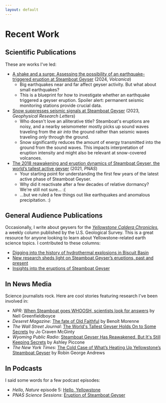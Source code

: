 ```yaml
---
layout: default
---
```


# Recent Work

## Scientific Publications

These are works I've led:
- [A shake and a surge: Assessing the possibility of an earthquake-triggered eruption at Steamboat Geyser](https://doi.org/10.30909/vol.07.02.733748) (2024, *Volcanica*)
  - Big earthquakes near and far affect geyser activity. But what about small earthquakes?
  - This is a blueprint for how to investigate whether an earthquake triggered a geyser eruption. Spoiler alert: permanent seismic monitoring stations provide crucial data.
- [Snow suppresses seismic signals at Steamboat Geyser](https://doi.org/10.1029/2023GL103904) (2023, *Geophysical Research Letters*)
  - Who doesn't love an alliterative title? Steamboat's eruptions are noisy, and a nearby seismometer mostly picks up sound waves traveling from the air *into* the ground rather than seismic waves traveling *only* through the ground.
  - Snow significantly reduces the amount of energy transmitted into the ground from the sound waves. This impacts interpretation of eruption intensity and might also be relevant at snow-covered volcanoes.
- [The 2018 reawakening and eruption dynamics of Steamboat Geyser, the world’s tallest active geyser](https://doi.org/10.1073/pnas.2020943118) (2021, *PNAS*)
  - Your starting point for understanding the first few years of the latest active phase of Steamboat Geyser.
  - Why did it reactivate after a few decades of relative dormancy? We're still not sure... :(
  - ...but we ruled a few things out like earthquakes and anomalous precipitation. :)

## General Audience Publications

Occasionally, I write about geysers for the [*Yellowstone Caldera Chronicles*](https://www.usgs.gov/volcanoes/yellowstone/caldera-chronicles), a weekly column published by the U.S. Geological Survey. This is a great resource for anyone looking to learn about Yellowstone-related earth science topics. I contributed to these columns:
- [Digging into the history of hydrothermal explosions in Biscuit Basin](https://www.usgs.gov/observatories/yvo/news/digging-history-hydrothermal-explosions-biscuit-basin)
- [New research sheds light on Steamboat Geyser’s eruptions, past and present](https://www.usgs.gov/observatories/yvo/news/new-research-sheds-light-steamboat-geysers-eruptions-past-and-present)
- [Insights into the eruptions of Steamboat Geyser](https://www.usgs.gov/observatories/yvo/news/insights-eruptions-steamboat-geyser)

## In News Media
Science journalists rock. Here are cool stories featuring research I've been involved in:
- *NPR*: [When Steamboat goes WHOOSH, scientists look for answers](https://www.npr.org/2024/10/23/nx-s1-5157788/when-steamboat-goes-whoosh-scientists-look-for-answers) by Nell Greenfieldboyce
- *Deseret Magazine*: [The fate of Old Faithful](https://www.deseret.com/2022/6/6/23061529/the-fate-of-old-faithful-geysers-climate-change-less-water-running-out-warming) by Benoît Morenne
- *The Wall Street Journal*: [The World's Tallest Geyser Holds On to Some Secrets](https://www.wsj.com/articles/the-worlds-tallest-geyser-holds-on-to-some-secrets-11610706601?reflink=desktopwebshare_permalink) by Jo Craven McGinty
- *Wyoming Public Radio*: [Steamboat Geyser Has Reawakened, But It's Still Keeping Secrets](https://www.wyomingpublicmedia.org/open-spaces/2021-01-15/steamboat-geyser-has-reawakened-but-its-still-keeping-secrets) by Ashley Piccone
- *The New York Times*: [The Cold Case of What’s Heating Up Yellowstone’s Steamboat Geyser](https://www.nytimes.com/2021/01/06/science/yellowstone-eruption-steamboat-geyser.html?smid=url-share) by Robin George Andrews

## In Podcasts
I said some words for a few podcast episodes:
- *Hello, Nature* episode 5: [Hello, Yellowstone](https://hello-nature.simplecast.com/episodes/ep-5-hello-yellowstone-EU93Myza)
- *PNAS Science Sessions*: [Eruption of Steamboat Geyser](https://www.pnas.org/post/podcast/eruption-steamboat-geyser)
